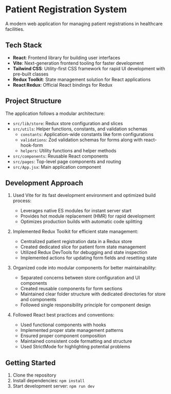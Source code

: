 # Patient Registration System

A modern web application for managing patient registrations in healthcare facilities.

## Tech Stack

- **React**: Frontend library for building user interfaces
- **Vite**: Next-generation frontend tooling for faster development
- **Tailwind CSS**: Utility-first CSS framework for rapid UI development with pre-built classes
- **Redux Toolkit**: State management solution for React applications
- **React Redux**: Official React bindings for Redux

## Project Structure

The application follows a modular architecture:

- `src/lib/store`: Redux store configuration and slices
- `src/utils`: Helper functions, constants, and validation schemas
  - `constants`: Application-wide constants like form configurations
  - `validations`: Zod validation schemas for forms along with react-hook-form
  - `helpers`: Utility functions and helper methods
- `src/components`: Reusable React components
- `src/pages`: Top-level page components and routing
- `src/App.jsx`: Main application component


## Development Approach

1. Used Vite for its fast development environment and optimized build process:
   - Leverages native ES modules for instant server start
   - Provides hot module replacement (HMR) for rapid development
   - Optimizes production builds with automatic code splitting

2. Implemented Redux Toolkit for efficient state management:
   - Centralized patient registration data in a Redux store
   - Created dedicated slice for patient form state management
   - Utilized Redux DevTools for debugging and state inspection
   - Implemented actions for updating form fields and resetting state

3. Organized code into modular components for better maintainability:
   - Separated concerns between store configuration and UI components
   - Created reusable components for form sections
   - Maintained clear folder structure with dedicated directories for store and components
   - Followed single responsibility principle for component design

4. Followed React best practices and conventions:
   - Used functional components with hooks
   - Implemented proper state management patterns
   - Ensured proper component composition
   - Maintained consistent code formatting and structure
   - Used StrictMode for highlighting potential problems

## Getting Started

1. Clone the repository
2. Install dependencies: `npm install`
3. Start development server: `npm run dev`
